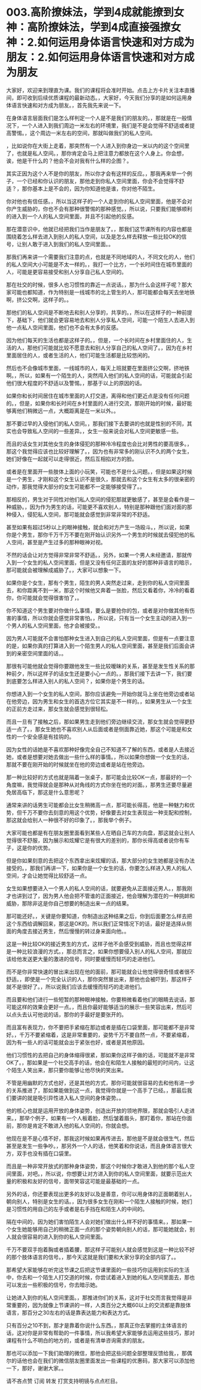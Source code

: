 # 003.高阶撩妹法，学到4成就能撩到女神：高阶撩妹法，学到4成直接强撩女神：2.如何运用身体语言快速和对方成为朋友：2.如何运用身体语言快速和对方成为朋友

大家好，欢迎来到理直为课。我们的课程将会准时开始。点击上方卡片关注本直播间，即可收到后续优质课程的最新动态。，大家好，今天我们分享的是如何运用身体语言快速和对方成为朋友。，首先我先来说一下。

在身体语言层面我们是怎么样判定一个人是不是我们的朋友的。，那就是在一般情况下，一个人进入到我们周边一米左右的环境里，我们是不是会觉得不舒适或者提高警惕。，这个周边一米左右的空间，那就叫做我们的私人空间。

，比如说你在大街上走着，那突然有一个人进入到你身边一米以内的这个空间里了，也就是私人空间。，那你肯定会马上把注意力都放在这个人身上。你会想，诶，他是干什么的？他会不会对我有什么样的企图？。

其实正因为这个人不是你的朋友，所以你才会有这样的反应。，那我再来举一个例子，一个已经和你认识的朋友，那他走到你私人空间里面，你会不会觉得不舒适？，那你基本上是不会的，因为你知道他是谁，你对他不陌生。

你对他也有信任感。，所以当这样子的一个人走到你的私人空间里面，他是不会对你产生威胁的，你也不会有那种很警惕的那种感觉。，所以说，只要我们能够顺利的进入到一个人的私人空间里面，并且不引起他的反感。

那在潜意识中，他就已经把我们当作是朋友了。，那我们这节课所有的内容也都是围绕着怎么样去进入到别人的私人空间，以及是怎么样去释放一些比较OK的信号，让别人敢于进入到我们的私人空间里面。。

那我们再来讲一个需要我们注意的点，也就是不同地域的人，不同文化的人，他们的私人空间大小可能是不太一样的。，我打一个比方，一个长时间住在城市里面的人，可能是更容易接受和别人分享自己私人空间的。

那在社交的时候，很多人也习惯性的靠近一点说话。，那为什么会这样子呢？那大家可能也都知道，作为特别是一线城市的北上管生的人，那可能都会每天去坐地铁啊，挤公交啊，这样子的。。

那他们的私人空间是不断地去和别人分享的，共享的。，所以在这样子的一种前提下，基础下，他们就会更容易地去和别人分享私人空间，可能一个陌生人去进入到他一点私人空间里面，他们也不会有太多的反感。

因为他们每天的生活也都是这样子的。，但是，一个长时间在乡村里面住的人，生活的人，那他们可能就比较不愿意去和别人分享自己的私人空间了。，因为在乡村里面居住的人，或者生活的人，他们可能生活都是比较悠闲的。

然后也不会像城市里面，一线城市的人，每天上班就要在里面挤公交啊，挤地铁啊。，所以，如果有一个陌生的人，突然闯入他们的私人空间的话，可能就会引起他们很大程度的不舒适以及警惕。，那基于以上的原因的话。

如果你和长时间居住在城市里面的人打交道，离得和他们更近点是没有任何问题的。，但是，如果你和长时间在乡村里面的人进行交流，那刚开始的时候，最好能够离他们稍微远一点，大概距离是在一米以外。。

那不要过早的入侵他们的私人空间。，那我们接下去要讲的也就是性别的不同，其实也会导致私人空间的一些差异。，女生一般来说会对私人空间更敏感一些。

而且的话女生对其他女生的身体侵犯的那种冷冷程度也会比对男性的要高很多。，那这个我觉得应该也比较好理解了。，因为也有非常多的刚认识不久的两个女生，她们好像在一起就可以走得很近，然后互相掐对方的脸。

或者是在里面开一些肢体上面的小玩笑，可能也不是什么问题。，但是如果这时候是一个男生，才刚和这个女生认识不是很久，那就去和这个女生有太多的很亲密的动作，那我觉得大部分的女生可能都不一定能够接受得了。。

那相反的，男生对于同性对他们私人空间的侵犯那就更敏感了，甚至是会看作是一种威胁。，因为作为男生的话，可能更不喜欢别人，特别是那种跟他们面对面的那种侵入，侵犯私人空间，那可能就会感觉到非常非常的不舒适。

甚至如果有超过5秒以上的眼神接触，就会和对方产生一场殴斗。，所以说，如果你是个男生，那你千万千万不要在刚开始认识另外一个男生的时候就去侵犯他的私人空间，甚至是产生过多的那种眼神对视。

不然的话会让对方觉得非常非常不舒适。，另外，如果一个男人未经邀请，那就传入到一个女生的私人空间里面，但是又没有任何正面的友好的那种非语言的暗示，那可能就会被理解成威胁了。，大家可以想象一下。

如果你是个女生，那有个男生，陌生的男人突然走过来，走到你的私人空间里面去，和你距离不到一米，那这个时候他又奔着一张脸，然后又看着你，冷冷的看着你，你可能就会觉得很害怕了，。

你不知道这个男生要对你做什么事情，要么是要抢你的包，或者是对你做其他有伤害的事情，所以你就会感觉非常害怕。，所以说，只有当一个女生主动的进入到一个男人的私人空间里面，他才会被接受。。

因为男人可能就不会害怕那种女生进入到自己的私人空间里面，但是有一点要注意的是，如果你真的打算进入到一个陌生男人的私人空间里面，甚至是我们后面会讲到的亲密空间里面的话，。

那很有可能他就会觉得你要跟他发生一些比较暧昧的关系，甚至是发生性关系的那种前夕，所以这样子的话女生还是要小心一点的。，那我们接下去讲一下，我们要到底要怎么样进入别人的私人空间？，如果你是个男生的话。

你想进入到一个女生的私人空间，那你应该避免一开始你就马上坐在他旁边或者站在他旁边，因为男生和女生的首选方位它其实是不一样的。，如果男生从一个女生的正前方走过来，那女生就会感觉到很轻松。

而且一旦有了接触之后，那如果男生走到他们旁边继续交流，那女生就会觉得更舒适一点了。，那女生她也不喜欢别人从后面或者是侧面靠近她，那这个可能是和女性的一个安全感是有挂钩的。

因为女性的话她是不喜欢那种好像完全自己不知道不了解的东西，或者是人去接近她，或者是想要对她去做出一些什么样的事情。，所以如果你想做一个女生的话，那就不要在刚开始的时候就坐在他的旁边或者是站在他旁边。

那一种比较好的方式也就是隔着一张桌子，那可能会比较OK一点，那最好的一个角度嘛，我觉得就会是那种从对角线的方式你坐在他的对面。，那男生还要尽量避免居高临下，那这是什么意思呢？

通常来讲的话男生可能都会比女生稍微高一点，那可能长得高，他是一种魅力和优势，但千万不要你去刻意的用这个优势，好像要去对女生表现出一种支配和控制，那这就会给别人一种很不好的印象了。，那我举个例子。

大家可能也都是有在朋友圈里面看到某些人在晒自己车的方向盘，那这就会让别人觉得很不舒服，因为展示和炫耀它是有很大的差别的，那你长得高或者说你有车子，这是你的优势。

但是你如果刻意的去把这个东西拿出来炫耀的话，那大部分的女生她都是没有办法接受的。，那我们再讲一下，如果你是一个女生的话，你要怎么样进入男人的私人空间，才会让她觉得比较舒适一点。

女生如果想要进入一个男人的私人空间的话，就要避免从正面接近男人。，那我刚才也讲到过了，因为男人他会把不管谁的正面接近，他会理解为潜在的一种挑衅和威胁，那除非这是你自己想要的制造出来一点的结果。

那可能还好。，关键是你要知道，你制造出这种结果之后，你到后面要怎么样去把这个东西给调解回来，那这是OK的。所以我们正常情况下的话，最好是选择从侧面的角度去接近男生，然后慢慢的转过身来面向他。。

这是一种比较OK的接近男生的方式，这样子他不会感受到威胁，而且也觉得这样是一种比较浪漫的方式。，那总而言之，如果你想要侵入别人的私人空间，那就应该给他发送更大量的激进的信号，同时要缓慢而轻巧的走进他们。

而不是你非常快速的冒出来出现在他的面前，那可能就会让他觉得很奇怪或者很不舒适。，即使是一个完全认识的人，那你突然冒出来，那他也会被吓到，那这样子就不是很好了。，所以说我们应该去缓慢而轻巧的走进他们。

而且要和他们进行一些短暂的那种眼神接触，你要稍微看着他们的眼睛去说话，那可能这样的效果会更好一点。，而且你最好能够适当的展示一些笑容出来，然后可以点头去认可他说的话，那你的手最好是要张开的。

而且富有表现力，你不要把手紧缩在那边或者是插在口袋里面，那可能都不是非常好。，千万不要紧缩着，这是非常重要的，姿势千万不要自然一点，不要紧缩着，因为有一些人的话可能就会出于紧张也好，或者是其他原因。

他们习惯性的去把自己的身体缩得很紧，那如果你这样子做的话，可能就不是非常OK了。，那如果是一个社交高手的话，他会在和陌生人接触的最短的时间内，让这个陌生人笑出来，那只要你能够让他尽快的笑出来。

不管是用幽默的方式也好，还是其他的方式，那你可能就很容易的去和他有进一步的关系推进了，那如果能做到这一点，我觉得你就是一个高手了已经。，那最后我们要讲的就是吸引异性进入私人空间的身体姿势。。

他的核心也就是运用开放的身体姿势，创造出开放的领地界限，那就会吸引人走进来。，那举个例子，如果有一个人板着脸，然后皱着眉头，那盯着你，那站在你面前，那你是肯定不敢进入他的私人空间的，你就会想。

他现在是不是心情不好，那我这时候如果再传进去，那他是不是就会很生气，然后甚至是发生一些争吵。，那另外一个人的话，他笑着和你说话，而且身体语言很大方，双手也没有插在口袋里。

而且是一种非常开放式的那种身体姿势，那这个时候你才敢进入到他的那个私人空间里面，对吧。，所以说，你想要让对方进入到你的私人空间里面，就要示范出大量的积极和友好的信号，面带笑容这可能是最基础的一点。

另外的话，你还要表现出更多的友好以及是善意，你可以用身体的正面朝着别人，朝向别人，特别是女生的话。，因为很多女生在刚和一个陌生人接触的时候，她们是习惯性的用自己的左手或者是右手挡在和陌生人的中间的。

隔在中间的，因为她们害怕陌生人会对她们做出什么样不好的事情来。，那如果一个女生她能够用自己的稍微正面一点的那个姿势朝向别人的话，那可能她就会，别人就会很容易的进入到你的私人空间里面。

千万不要双手抱着胸或者插着腰，那这样子可能别人就会感觉到这是一种比较不好的那个肢体语言的信号。，那今天这就是我们要和大家分享的全部内容了。。

那希望大家能够在听完这节课之后把这节课里面的一些技巧你运用到实际的生活中，你去和一个陌生人打交道的时候，你尝试着进入到她的私人空间里面去，那也可以发出一些积极的信号，你去暗示她。

让她进入到你的私人空间里面。，那推进你们的关系，这对于社交而言我觉得是非常重要的，因为就像上节课讲的一样，人类百分之大概60以上的交流都是靠肢体语言，那百分之30左右的话是靠表达能力和表达方式。

只有百分之10不到，那才是靠着你说什么东西。，那真正你去掌握的主体语言的话，这对你是非常有帮助的一件事情，所以我希望大家能够去运用这些技巧，那对课程有什么不明白的地方的，或者是有清单咨询需求的朋友。

那也可以添加一下我们助理的微信，那他会把这些问题全部整理反馈给我，，那偶尔的话他也会在我们的微信朋友圈里面发出一些课程的优惠码，那大家可以添加他一下，那好，谢谢大家。。

请不吝点赞 订阅 转发 打赏支持明镜与点点栏目。
